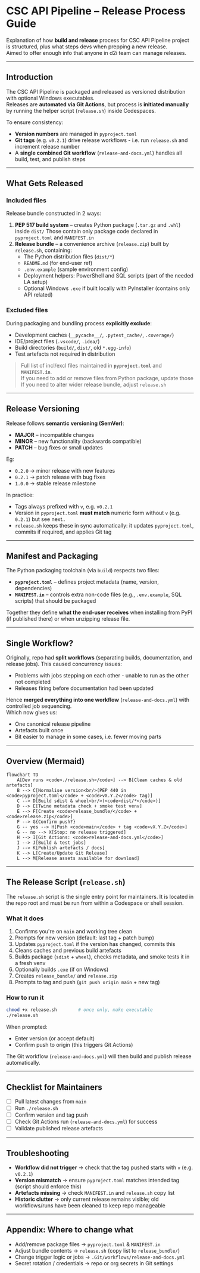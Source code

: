 # CSC API Pipeline – Release Process Guide

Explanation of how **build and release** process for CSC API Pipeline project is structured, plus what steps devs when prepping a new release.  
Aimed to offer enough info that anyone in d2i team can manage releases.

---

## Introduction

The CSC API Pipeline is packaged and released as versioned distribution with optional Windows executables.  
Releases are **automated via Git Actions**, but process is **initiated manually** by running the helper script (`release.sh`) inside Codespaces.

To ensure consistency:
- **Version numbers** are managed in `pyproject.toml`
- **Git tags** (e.g. `v0.2.1`) drive release workflows - i.e. run `release.sh` and increment release number  
- A **single combined Git workflow** (`release-and-docs.yml`) handles all build, test, and publish steps  

---

## What Gets Released

### Included files
Release bundle constructed in 2 ways:
1. **PEP 517 build system** – creates Python package (`.tar.gz` and `.whl`) inside `dist/`
   Those contain only package code declared in `pyproject.toml` and `MANIFEST.in`
2. **Release bundle** – a convenience archive (`release.zip`) built by `release.sh`, containing:
   - The Python distribution files (`dist/*`)
   - `README.md` (for end-user ref)
   - `.env.example` (sample environment config)
   - Deployment helpers: PowerShell and SQL scripts (part of the needed LA setup)
   - Optional Windows `.exe` if built locally with PyInstaller (contains only API related)

### Excluded files
During packaging and bundling process **explicitly exclude**:
- Development caches (`__pycache__/`, `.pytest_cache/`, `.coverage/`)
- IDE/project files (`.vscode/`, `.idea/`)
- Build directories (`build/`, `dist/`, old `*.egg-info`)
- Test artefacts not required in distribution  

> Full list of incl/excl files maintained in **`pyproject.toml`** and **`MANIFEST.in`**.  
> If you need to add or remove files from Python package, update those  
> If you need to alter wider release bundle, adjust `release.sh`

---

## Release Versioning

Release follows **semantic versioning (SemVer)**:
- **MAJOR** – incompatible changes  
- **MINOR** – new functionality (backwards compatible)  
- **PATCH** – bug fixes or small updates  

Eg:
- `0.2.0` → minor release with new features  
- `0.2.1` → patch release with bug fixes  
- `1.0.0` → stable release milestone  

In practice:
- Tags always prefixed with `v`, e.g. `v0.2.1`
- Version in `pyproject.toml` **must match** numeric form without `v` (e.g. `0.2.1`) but see next.. 
- `release.sh` keeps these in sync automatically: it updates `pyproject.toml`, commits if required, and applies Git tag

---

## Manifest and Packaging

The Python packaging toolchain (via `build`) respects two files:
- **`pyproject.toml`** – defines project metadata (name, version, dependencies)
- **`MANIFEST.in`** – controls extra non-code files (e.g., `.env.example`, SQL scripts) that should be packaged

Together they define **what the end-user receives** when installing from PyPI (if published there) or when unzipping release file.

---

## Single Workflow?

Originally, repo had **split workflows** (separating builds, documentation, and release jobs). 
This caused concurrency issues:
- Problems with jobs stepping on each other - unable to run as the other not completed  
- Releases firing before documentation had been updated  

Hence **merged everything into one workflow** (`release-and-docs.yml`) with controlled job sequencing.  
Which now gives us:
- One canonical release pipeline  
- Artefacts built once  
- Bit easier to manage in some cases, i.e. fewer moving parts  

---

## Overview (Mermaid)

```mermaid
flowchart TD
    A[Dev runs <code>./release.sh</code>] --> B[Clean caches & old artefacts]
    B --> C[Normalise version<br/>(PEP 440 in <code>pyproject.toml</code> + <code>vX.Y.Z</code> tag)]
    C --> D[Build sdist & wheel<br/>(<code>dist/*</code>)]
    D --> E[Twine metadata check + smoke test venv]
    E --> F[Create <code>release_bundle/</code> + <code>release.zip</code>]
    F --> G{Confirm push?}
    G -- yes --> H[Push <code>main</code> + tag <code>vX.Y.Z</code>]
    G -- no --> X[Stop: no release triggered]
    H --> I[Git Actions: <code>release-and-docs.yml</code>]
    I --> J[Build & test jobs]
    J --> K[Publish artefacts / docs]
    K --> L[Create/Update Git Release]
    L --> M[Release assets available for download]
```

---

## The Release Script (`release.sh`)

The `release.sh` script is the single entry point for maintainers. It is located in the repo root and must be run from within a Codespace or shell session.

### What it does
1. Confirms you're on `main` and working tree clean  
2. Prompts for new version (default: last tag + patch bump)  
3. Updates `pyproject.toml` if the version has changed, commits this   
4. Cleans caches and previous build artefacts  
5. Builds package (`sdist` + `wheel`), checks metadata, and smoke tests it in a fresh venv  
6. Optionally builds `.exe` (if on Windows)  
7. Creates `release_bundle/` and `release.zip`  
8. Prompts to tag and push (`git push origin main` + new tag)  

### How to run it
```bash
chmod +x release.sh        # once only, make executable
./release.sh
```

When prompted:
- Enter version (or accept default)  
- Confirm push to origin (this triggers Git Actions)  

The Git workflow (`release-and-docs.yml`) will then build and publish release automatically.

---

## Checklist for Maintainers

- [ ] Pull latest changes from `main`  
- [ ] Run `./release.sh`  
- [ ] Confirm version and tag push  
- [ ] Check Git Actions run (`release-and-docs.yml`) for success  
- [ ] Validate published release artefacts  

---

## Troubleshooting

- **Workflow did not trigger** → check that the tag pushed starts with `v` (e.g. `v0.2.1`)  
- **Version mismatch** → ensure `pyproject.toml` matches intended tag (script should enforce this)  
- **Artefacts missing** → check `MANIFEST.in` and `release.sh` copy list  
- **Historic clutter** → only current release remains visible; old workflows/runs have been cleaned to keep repo manageable  

---

## Appendix: Where to change what

- Add/remove package files → `pyproject.toml` & `MANIFEST.in`  
- Adjust bundle contents → `release.sh` (copy list to `release_bundle/`)  
- Change trigger logic or jobs → `.Git/workflows/release-and-docs.yml`  
- Secret rotation / credentials → repo or org secrets in Git settings
